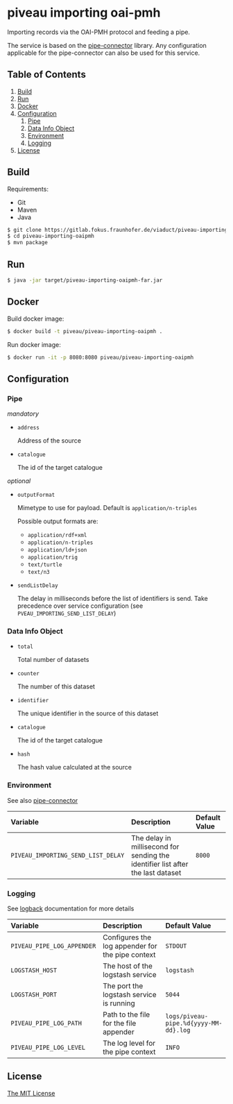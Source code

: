# piveau importing oai-pmh
Importing records via the OAI-PMH protocol and feeding a pipe.

The service is based on the [pipe-connector](https://gitlab.fokus.fraunhofer.de/viaduct/pipe-connector) library. Any configuration applicable for the pipe-connector can also be used for this service.

## Table of Contents
1. [Build](#build)
1. [Run](#run)
1. [Docker](#docker)
1. [Configuration](#configuration)
    1. [Pipe](#pipe)
    1. [Data Info Object](#data-info-object)
    1. [Environment](#environment)
    1. [Logging](#logging)
1. [License](#license)

## Build
Requirements:
 * Git
 * Maven
 * Java

```bash
$ git clone https://gitlab.fokus.fraunhofer.de/viaduct/piveau-importing-oaipmh.git
$ cd piveau-importing-oaipmh
$ mvn package
```

## Run

```bash
$ java -jar target/piveau-importing-oaipmh-far.jar
```

## Docker

Build docker image:

```bash
$ docker build -t piveau/piveau-importing-oaipmh .
```

Run docker image:

```bash
$ docker run -it -p 8080:8080 piveau/piveau-importing-oaipmh
```
## Configuration

### Pipe

_mandatory_

* `address` 

    Address of the source

* `catalogue`

    The id of the target catalogue

_optional_

* `outputFormat` 
    
    Mimetype to use for payload. Default is `application/n-triples`

    Possible output formats are:

     * `application/rdf+xml`
     * `application/n-triples`
     * `application/ld+json`
     * `application/trig`
     * `text/turtle`
     * `text/n3`

* `sendListDelay`

    The delay in milliseconds before the list of identifiers is send. Take precedence over service configuration (see `PVEAU_IMPORTING_SEND_LIST_DELAY`)

### Data Info Object

* `total` 

    Total number of datasets

* `counter` 

    The number of this dataset

* `identifier` 

    The unique identifier in the source of this dataset

* `catalogue`

    The id of the target catalogue

* `hash` 

    The hash value calculated at the source

### Environment
See also [pipe-connector](https://gitlab.fokus.fraunhofer.de/viaduct/pipe-connector)

| Variable| Description | Default Value |
| :--- | :--- | :--- |
| `PIVEAU_IMPORTING_SEND_LIST_DELAY` | The delay in millisecond for sending the identifier list after the last dataset | `8000` |

### Logging
See [logback](https://logback.qos.ch/documentation.html) documentation for more details

| Variable| Description | Default Value |
| :--- | :--- | :--- |
| `PIVEAU_PIPE_LOG_APPENDER` | Configures the log appender for the pipe context | `STDOUT` |
| `LOGSTASH_HOST`            | The host of the logstash service | `logstash` |
| `LOGSTASH_PORT`            | The port the logstash service is running | `5044` |
| `PIVEAU_PIPE_LOG_PATH`     | Path to the file for the file appender | `logs/piveau-pipe.%d{yyyy-MM-dd}.log` |
| `PIVEAU_PIPE_LOG_LEVEL`    | The log level for the pipe context | `INFO` |

## License

[The MIT License](LICENSE.md)
